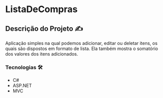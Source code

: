 # ListaDeCompras

## Descrição do Projeto ✍️
<p>Aplicação simples na qual podemos adicionar, editar ou deletar itens, os quais são dispostos em formato de lista. Ela também mostra o somatório dos valores dos itens adicionados.</p>

### Tecnologias 🛠️

- C#
- ASP.NET
- MVC